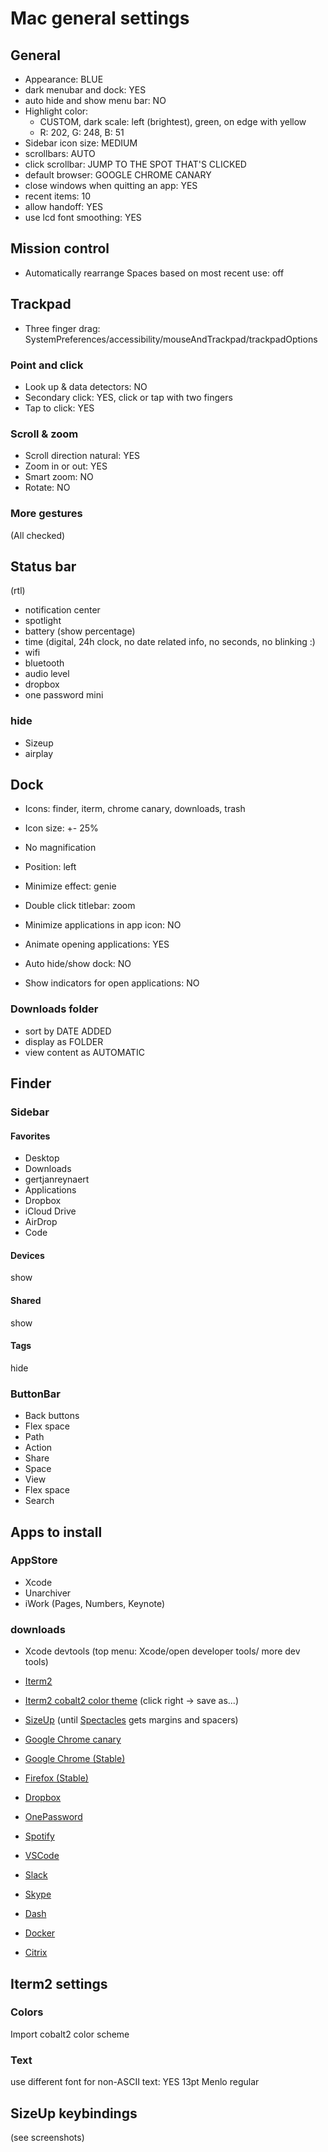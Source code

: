 Mac general settings
====================

## General

- Appearance: BLUE
- dark menubar and dock: YES
- auto hide and show menu bar: NO
- Highlight color:
  - CUSTOM, dark scale: left (brightest), green, on edge with yellow
  - R: 202, G: 248, B: 51
- Sidebar icon size: MEDIUM
- scrollbars: AUTO
- click scrollbar: JUMP TO THE SPOT THAT'S CLICKED
- default browser: GOOGLE CHROME CANARY
- close windows when quitting an app: YES
- recent items: 10
- allow handoff: YES
- use lcd font smoothing: YES

## Mission control

- Automatically rearrange Spaces based on most recent use: off

## Trackpad

- Three finger drag:
SystemPreferences/accessibility/mouseAndTrackpad/trackpadOptions

### Point and click

- Look up & data detectors: NO
- Secondary click: YES, click or tap with two fingers
- Tap to click: YES

### Scroll & zoom

- Scroll direction natural: YES
- Zoom in or out: YES
- Smart zoom: NO
- Rotate: NO

### More gestures
(All checked)

## Status bar
(rtl)
- notification center
- spotlight
- battery (show percentage)
- time (digital, 24h clock, no date related info, no seconds, no blinking :)
- wifi
- bluetooth
- audio level
- dropbox
- one password mini

### hide
- Sizeup
- airplay

## Dock

- Icons: finder, iterm, chrome canary, downloads, trash
- Icon size: +- 25%
- No magnification
- Position: left
- Minimize effect: genie

- Double click titlebar: zoom
- Minimize applications in app icon: NO
- Animate opening applications: YES
- Auto hide/show dock: NO
- Show indicators for open applications: NO

### Downloads folder

- sort by DATE ADDED
- display as FOLDER
- view content as AUTOMATIC

## Finder

### Sidebar

#### Favorites
- Desktop
- Downloads
- gertjanreynaert
- Applications
- Dropbox
- iCloud Drive
- AirDrop
- Code

#### Devices
show

#### Shared
show

#### Tags
hide

### ButtonBar

- Back buttons
- Flex space
- Path
- Action
- Share
- Space
- View
- Flex space
- Search

## Apps to install

### AppStore

- Xcode
- Unarchiver
- iWork (Pages, Numbers, Keynote)

### downloads

- Xcode devtools (top menu: Xcode/open developer tools/ more dev tools)
- [Iterm2](https://iterm2.com/downloads.html)
- [Iterm2 cobalt2 color theme](https://raw.githubusercontent.com/wesbos/Cobalt2-iterm/master/cobalt2.itermcolors) (click right -> save as...)
- [SizeUp](http://www.irradiatedsoftware.com/sizeup/) (until [Spectacles](https://www.spectacleapp.com/) gets margins and spacers)
- [Google Chrome canary](https://www.google.com/chrome/browser/canary.html)
- [Google Chrome (Stable)](https://www.google.com/chrome/browser/desktop/index.html)
- [Firefox (Stable)](https://www.mozilla.org/en-US/firefox/new/?product=firefox-3.6.8&os=osx%E2%8C%A9=en-US)
- [Dropbox](https://www.dropbox.com/)
- [OnePassword](https://agilebits.com/downloads)
- [Spotify](https://www.spotify.com/be-nl/)
- [VSCode](https://code.visualstudio.com/)
- [Slack](https://slack.com/downloads/osx)
- [Skype](https://www.skype.com/nl/download-skype/skype-for-computer/)
- [Dash](https://kapeli.com/dash)

- [Docker](https://docs.docker.com/docker-for-mac/)
- [Citrix](https://www.citrix.nl/go/receiver.html)

## Iterm2 settings

### Colors

Import cobalt2 color scheme

### Text

use different font for non-ASCII text: YES
13pt Menlo regular

## SizeUp keybindings
(see screenshots)

